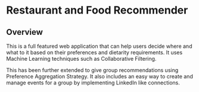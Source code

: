 # Restaurant and Food Recommender

## Overview

This is a full featured web application that can help users decide where and what to it based on their preferences and dietarity requirements. It uses Machine Learning techniques such as Collaborative Filtering.

This has been further extended to give group recommendations using Preference Aggregation Strategy. It also includes an easy way to create and manage events for a group by implementing LinkedIn like connections. 